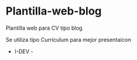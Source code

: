 # Plantilla-web-blog
Plantilla web para CV tipo blog

Se utiliza tipo Curriculum para mejor presentaicon

- I-DEV -
